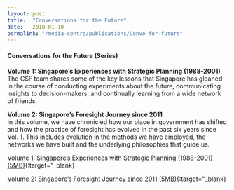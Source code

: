 ```yaml
---
layout: post
title:  "Conversations for the Future"
date:   2018-01-10
permalink: "/media-centre/publications/Convo-for-future"
---
```


#### **Conversations for the Future (Series)**

**Volume 1: Singapore’s Experiences with Strategic Planning (1988-2001)**    
The CSF team shares some of the key lessons that Singapore has gleaned in the course of conducting experiments about the future, communicating insights to decision-makers, and continually learning from a wide network of friends.

**Volume 2: Singapore’s Foresight Journey since 2011**    
In this volume, we have chronicled how our place in government has shifted and how the practice of foresight has evolved in the past six years since Vol. 1. This includes evolution in the methods we have employed, the networks we have built and the underlying philosophies that guide us.

[Volume 1: Singapore’s Experiences with Strategic Planning (1988-2001) (5MB)](/files/media-centre/publications/conversations-for-the-future.pdf){:target="_blank}

[Volume 2: Singapore’s Foresight Journey since 2011 (5MB)](/files/media-centre/publications/conversations_vol2-publication-web.pdf){:target="_blank}

